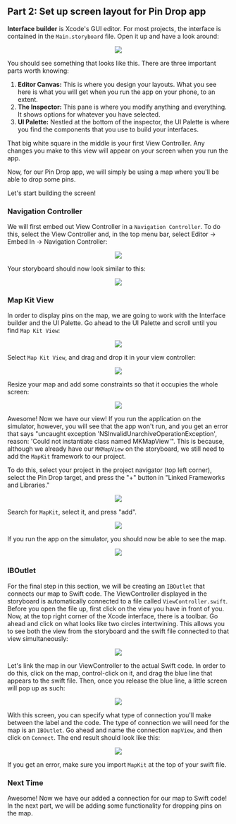 ## Part 2: Set up screen layout for Pin Drop app

**Interface builder** is Xcode's GUI editor. For most projects, the interface is contained in the `Main.storyboard` file. Open it up and have a look around:

<p align="center"> <img src="/images/storyboardPic.png" align="center"> </p>

You should see something that looks like this. There are three important parts worth knowing:

1. **Editor Canvas:** This is where you design your layouts. What you see here is what you will get when you run the app on your phone, to an extent.
3. **The Inspector:** This pane is where you modify anything and everything. It shows options for whatever you have selected.
4. **UI Palette:** Nestled at the bottom of the inspector, the UI Palette is where you find the components that you use to build your interfaces.

That big white square in the middle is your first View Controller. Any changes you make to this view will appear on your screen when you run the app.

Now, for our Pin Drop app, we will simply be using a map where you'll be able to drop some pins.

Let's start building the screen!

### Navigation Controller

We will first embed out View Controller in a `Navigation Controller`. To do this, select the View Controller and, in the top menu bar, select Editor -> Embed In -> Navigation Controller:

<p align="center"> <img src="/images/navigationController.png" align="center"> </p>

Your storyboard should now look similar to this:

<p align="center"> <img src="/images/navStoryboard.png" align="center"> </p>

### Map Kit View

In order to display pins on the map, we are going to work with the Interface builder and the UI Palette. Go ahead to the UI Palette and scroll until you find `Map Kit View`:

<p align="center"> <img src="/images/mapKitView.png" align="center"> </p>

Select `Map Kit View`, and drag and drop it in your view controller:

<p align="center"> <img src="/images/dragMap.png" align="center"> </p>

Resize your map and add some constraints so that it occupies the whole screen:

<p align="center"> <img src="/images/mapConstraints.png" align="center"> </p>

Awesome! Now we have our view! If you run the application on the simulator, however, you will see that the app won't run, and you get an error that says "uncaught exception 'NSInvalidUnarchiveOperationException', reason: 'Could not instantiate class named MKMapView'". This is because, although we already have our `MKMapView` on the storyboard, we still need to add the `MapKit` framework to our project.

To do this, select your project in the project navigator (top left corner), select the Pin Drop target, and press the "+" button in "Linked Frameworks and Libraries."

<p align="center"> <img src="/images/addMapKitFramework.png" align="center"> </p>

Search for `MapKit`, select it, and press "add".

<p align="center"> <img src="/images/addMapKit.png" align="center"> </p>

If you run the app on the simulator, you should now be able to see the map.

<p align="center"> <img src="/images/mapScreenShot.png" align="center"> </p>

### IBOutlet

For the final step in this section, we will be creating an `IBOutlet` that connects our map to Swift code. The ViewController displayed in the storyboard is automatically connected to a file called `ViewController.swift`. Before you open the file up, first click on the view you have in front of you. Now, at the top right corner of the Xcode interface, there is a toolbar. Go ahead and click on what looks like two circles intertwining. This allows you to see both the view from the storyboard and the swift file connected to that view simultaneously:

<p align="center"> <img src="/images/twoScreen.png" align="center"> </p>

Let's link the map in our ViewController to the actual Swift code. In order to do this, click on the map, control-click on it, and drag the blue line that appears to the swift file. Then, once you release the blue line, a little screen will pop up as such:

<p align="center"> <img src="/images/mapOutlet.png" align="center"> </p>

With this screen, you can specify what type of connection you'll make between the label and the code. The type of connection we will need for the map is an `IBOutlet`. Go ahead and name the connection `mapView`, and then click on `Connect`. The end result should look like this:

<p align="center"> <img src="/images/outletCode.png" align="center"> </p>

If you get an error, make sure you import `MapKit` at the top of your swift file.

### Next Time

Awesome! Now we have our added a connection for our map to Swift code! In the next part, we will be adding some functionality for dropping pins on the map.
